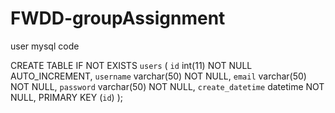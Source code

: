 # FWDD-groupAssignment

user mysql code

CREATE TABLE IF NOT EXISTS `users` (
 `id` int(11) NOT NULL AUTO_INCREMENT,
 `username` varchar(50) NOT NULL,
 `email` varchar(50) NOT NULL,
 `password` varchar(50) NOT NULL,
 `create_datetime` datetime NOT NULL,
 PRIMARY KEY (`id`)
);
